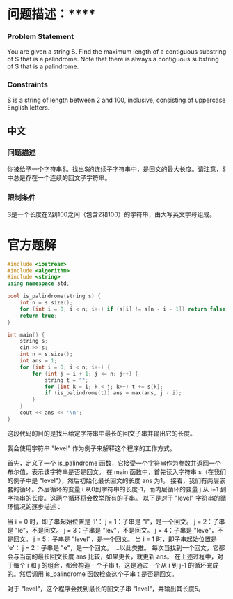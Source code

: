 # 问题描述：****
### Problem Statement
You are given a string S. Find the maximum length of a contiguous substring of S that is a palindrome. Note that there is always a contiguous substring of S that is a palindrome.

### Constraints
S is a string of length between 2 and 100, inclusive, consisting of uppercase English letters.

## 中文
### 问题描述
你被给予一个字符串S。找出S的连续子字符串中，是回文的最大长度。请注意，S中总是存在一个连续的回文子字符串。
  
### 限制条件
S是一个长度在2到100之间（包含2和100）的字符串，由大写英文字母组成。

# 官方题解

```cpp
#include <iostream>
#include <algorithm>
#include <string>
using namespace std;

bool is_palindrome(string s) {
	int n = s.size();
	for (int i = 0; i < n; i++) if (s[i] != s[n - i - 1]) return false;
	return true;
}

int main() {
	string s;
	cin >> s;
	int n = s.size();
	int ans = 1;
	for (int i = 0; i < n; i++) {
		for (int j = i + 1; j <= n; j++) {
			string t = "";
			for (int k = i; k < j; k++) t += s[k];
			if (is_palindrome(t)) ans = max(ans, j - i);
		}
	}
	cout << ans << '\n';
}
```
这段代码的目的是找出给定字符串中最长的回文子串并输出它的长度。

我会使用字符串 "level" 作为例子来解释这个程序的工作方式。

首先，定义了一个 is_palindrome 函数，它接受一个字符串作为参数并返回一个布尔值，表示该字符串是否是回文。
在 main 函数中，首先读入字符串 s（在我们的例子中是 "level"），然后初始化最长回文的长度 ans 为1。
接着，我们有两层嵌套的循环。外层循环的变量 i 从0到字符串的长度-1，而内层循环的变量 j 从 i+1 到字符串的长度。这两个循环将会枚举所有的子串。
以下是对于 "level" 字符串的循环情况的逐步描述：

当 i = 0 时，即子串起始位置是 'l'：
j = 1：子串是 "l"，是一个回文。
j = 2：子串是 "le"，不是回文。
j = 3：子串是 "lev"，不是回文。
j = 4：子串是 "leve"，不是回文。
j = 5：子串是 "level"，是一个回文。
当 i = 1 时，即子串起始位置是 'e'：
j = 2：子串是 "e"，是一个回文。
...以此类推。
每次当找到一个回文，它都会与当前的最长回文长度 ans 比较，如果更长，就更新 ans。
在上述过程中，对于每个 i 和 j 的组合，都会构造一个子串 t，这是通过一个从 i 到 j-1 的循环完成的。然后调用 is_palindrome 函数检查这个子串 t 是否是回文。

对于 "level"，这个程序会找到最长的回文子串 "level"，并输出其长度5。
